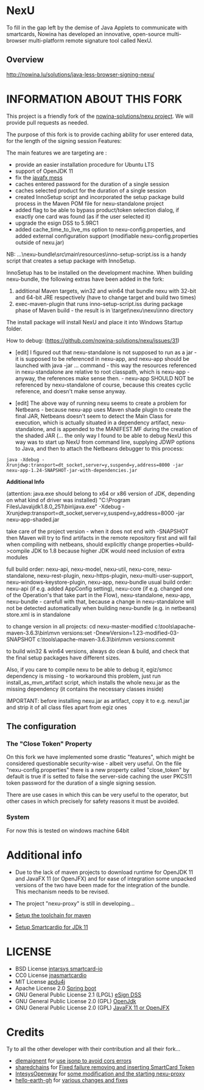# NexU

To fill in the gap left by the demise of Java Applets to communicate with smartcards, 
Nowina has developed an innovative, open-source multi-browser multi-platform remote 
signature tool called NexU.

## Overview 

http://nowina.lu/solutions/java-less-browser-signing-nexu/

# INFORMATION ABOUT THIS FORK

This project is a friendly fork of the [nowina-solutions/nexu project](https://github.com/nowina-solutions/nexu). We will provide pull requests as needed.

The purpose of this fork is to provide caching ability for user entered data, for the length of the signing session
Features:

The main features we are targeting are :

* provide an easier installation procedure for Ubuntu LTS
* support of OpenJDK 11
* fix the [javafx mess](https://stackoverflow.com/questions/18547362/javafx-and-openjdk)
* caches entered password for the duration of a single session
* caches selected product for the duration of a single session
* created InnoSetup script and incorporated the setup package build process in the Maven POM file for nexu-standalone project
* added flag to be able to bypass product/token selection dialog, if exactly one card was found (as if the user selected it)
* upgrade the esign DSS to 5.9RC1
* added cache_time_to_live_ms option to nexu-config.properties, and added external configuration support (modifiable nexu-config.properties outside of nexu.jar)

NB: ...\nexu-bundle\src\main\resources\inno-setup-script.iss is a handy script that creates a setup package with InnoSetup.

InnoSetup has to be installed on the development machine. When building nexu-bundle, the following extras have been added in the fork:

1) additional Maven targets, win32 and win64 that bundle nexu with 32-bit and 64-bit JRE respectively (have to change target and build two times)
2) exec-maven-plugin that runs inno-setup-script.iss during package phase of Maven build - the result is in \target\nexu\nexu\inno directory

The install package will install NexU and place it into Windows Startup folder.

How to debug: (https://github.com/nowina-solutions/nexu/issues/31)

- [edit] I figured out that nexu-standalone is not supposed to run as a jar - it is supposed to be referenced in nexu-app, and nexu-app should be launched with java -jar ... command - this way the resources referenced in nexu-standalone are relative to root classpath, which is nexu-app - anyway, the references make sense then. - nexu-app SHOULD NOT be referenced by nexu-standalone of course, because this creates cyclic reference, and doesn't make sense anyway.

- [edit] The above way of running nexu seems to create a problem for Netbeans - because nexu-app uses Maven shade plugin to create the final JAR, Netbeans doesn't seem to detect the Main Class for execution, which is actually situated in a dependency artifact, nexu-standalone, and is appended to the MANIFEST.MF during the creation of the shaded JAR (... the only way I found to be able to debug NexU this way was to start up NexU from command line, supplying JDWP options to Java, and then to attach the Netbeans debugger to this process:

```
java -Xdebug -Xrunjdwp:transport=dt_socket,server=y,suspend=y,address=8000 -jar nexu-app-1.24-SNAPSHOT-jar-with-dependencies.jar
```

**Additional Info**

(attention: java.exe should belong to x64 or x86 version of JDK, depending on what kind of driver was installed)
"C:\Program Files\Java\jdk1.8.0_251\bin\java.exe" -Xdebug -Xrunjdwp:transport=dt_socket,server=y,suspend=y,address=8000 -jar nexu-app-shaded.jar

take care of the project version - when it does not end with -SNAPSHOT then Maven will try to find artifacts in the remote repository first and will fail
when compiling with netbeans, should explicitly change properties->build->compile JDK to 1.8 because higher JDK would need inclusion of extra modules

full build order: nexu-api, nexu-model, nexu-util, nexu-core, nexu-standalone, nexu-rest-plugin, nexu-https-plugin, nexu-multi-user-support, nexu-windows-keystore-plugin, nexu-app, nexu-bundle
usual build order: nexu-api (if e.g. added AppConfig setting), nexu-core (if e.g. changed one of the Operation's that take part in the Flow), nexu-standalone, nexu-app, nexu-bundle -
carefull with that, because a change in nexu-standalone will not be detected automatically when building nexu-bundle (e.g. in netbeans)
store.xml is in standalone

to change version in all projects:
cd nexu-master-modified
c:\tools\apache-maven-3.6.3\bin\mvn versions:set -DnewVersion=1.23-modified-03-SNAPSHOT
c:\tools\apache-maven-3.6.3\bin\mvn versions:commit

to build win32 & win64 versions, always do clean & build, and check that the final setup packages have different sizes.

Also, if you care to compile nexu to be able to debug it, egiz/smcc dependency is missing - to workaround this problem, just run install_as_mvn_artifact script, which installs the whole nexu.jar as the missing dependency (it contains the necessary classes inside)

IMPORTANT: before installing nexu.jar as artifact, copy it to e.g. nexu1.jar and strip it of all class files apart from egiz ones

## The configuration

### The "Close Token" Property

On this fork we have implemented some drastic "features", which might be considered questionable security-wise - albeit very useful. On the file "nexu-config.properties" there is a new property called "close_token" by default is true if is setted to false the server-side caching the user PKCS11 token password for the duration of a single signing session. 

There are use cases in which this can be very useful to the operator, but other cases in which precisely for safety reasons it must be avoided.

### System

For now this is tested on windows machine 64bit

# Additional info

- Due to the lack of maven projects to download runtime for OpenJDK 11 and JavaFX 11 (or OpenJFX) and for ease of integration some unpacked versions of the two have been made for the integration of the bundle. This mechanism needs to be revised.

- The project "nexu-proxy" is still in developing...

- [Setup the toolchain for maven](https://maven.apache.org/guides/mini/guide-using-toolchains.html)

- [Setup Smartcardio for JDk 11](https://nicedoc.io/jnasmartcardio/jnasmartcardio)


# LICENSE

- BSD License [intarsys smartcard-io](https://github.com/mkentaro1/smartcard-io/blob/master/License.txt) 
- CC0 License [jnasmartcardio](https://github.com/jnasmartcardio/jnasmartcardio/blob/master/LICENSE)
- MIT License [apdu4j](https://github.com/martinpaljak/apdu4j/blob/master/LICENSE)
- Apache License 2.0 [Spring boot](https://github.com/spring-projects/spring-boot/blob/main/LICENSE.txt)
- GNU General Public License 2.1 (LPGL) [eSign DSS](https://github.com/esig/dss/blob/master/LICENSE)
- GNU General Public License 2.0 (GPL) [OpenJdk](https://openjdk.java.net/legal/gplv2+ce.html)
- GNU General Public License 2.0 (GPL) [JavaFX 11 or OpenJFX](https://github.com/openjdk/jfx/blob/master/LICENSE)

# Credits

Ty to all the other developer with their contribution and all their fork...

- [dlemaignent](https://github.com/dlemaignent/nexu) for [use jsonp to avoid cors errors](https://github.com/dlemaignent/nexu/commit/60aa14245f5e2ffce70aa21d214367e36f4b458b)
- [sharedchains](https://github.com/sharedchains/nexu/) for [Fixed failure removing and inserting SmartCard Token ](https://github.com/sharedchains/nexu/commit/7b2d18f361d59ba5351efc4035a8f1c6aa19fbed)
- [IntesysOpenway](https://github.com/IntesysOpenway) for [some modification and the starting nexu-proxy](https://github.com/IntesysOpenway)
- [hello-earth-gh](https://github.com/hello-earth-gh) for [various changes and fixes](https://github.com/hello-earth-gh)
